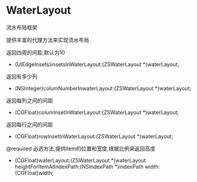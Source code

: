 WaterLayout
===========

流水布局框架

提供丰富的代理方法来实现流水布局

返回四周的间距,默认为10
- (UIEdgeInsets)insetsInWaterLayout:(ZSWaterLayout *)waterLayout;

返回有多少列
- (NSInteger)columNumberInwaterLayout:(ZSWaterLayout *)waterLayout;

返回每列之间的间距
- (CGFloat)columInsetInWaterLayout:(ZSWaterLayout *)waterLayout;

返回每行之间的间距
- (CGFloat)rowInsetInWaterLayout:(ZSWaterLayout *)waterLayout;


@required
必选方法,提供item的位置和宽度,根据比例来返回高度
- (CGFloat)waterLayout:(ZSWaterLayout *)waterLayout heightForItemAtIndexPath:(NSIndexPath *)indexPath width:(CGFloat)width;
